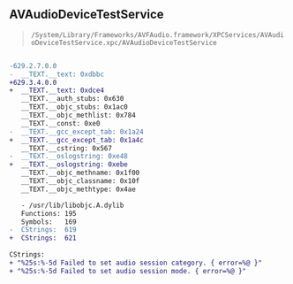 ## AVAudioDeviceTestService

> `/System/Library/Frameworks/AVFAudio.framework/XPCServices/AVAudioDeviceTestService.xpc/AVAudioDeviceTestService`

```diff

-629.2.7.0.0
-  __TEXT.__text: 0xdbbc
+629.3.4.0.0
+  __TEXT.__text: 0xdce4
   __TEXT.__auth_stubs: 0x630
   __TEXT.__objc_stubs: 0x1ac0
   __TEXT.__objc_methlist: 0x784
   __TEXT.__const: 0xe0
-  __TEXT.__gcc_except_tab: 0x1a24
+  __TEXT.__gcc_except_tab: 0x1a4c
   __TEXT.__cstring: 0x567
-  __TEXT.__oslogstring: 0xe48
+  __TEXT.__oslogstring: 0xebe
   __TEXT.__objc_methname: 0x1f00
   __TEXT.__objc_classname: 0x10f
   __TEXT.__objc_methtype: 0x4ae

   - /usr/lib/libobjc.A.dylib
   Functions: 195
   Symbols:   169
-  CStrings:  619
+  CStrings:  621
 
CStrings:
+ "%25s:%-5d Failed to set audio session category. { error=%@ }"
+ "%25s:%-5d Failed to set audio session mode. { error=%@ }"

```
